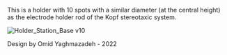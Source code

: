 This is a holder with 10 spots with a similar diameter (at the central height) as the electrode holder rod of the Kopf stereotaxic system. 


![Holder_Station_Base v10](https://user-images.githubusercontent.com/32208791/198163175-d870dd0c-fa00-4885-a1e4-b60287c88259.png)

Design by Omid Yaghmazadeh - 2022
